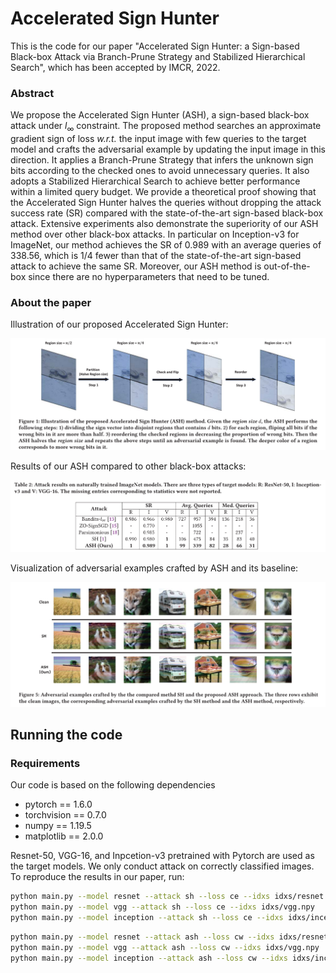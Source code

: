 # Accelerated Sign Hunter

This is the code for our paper "Accelerated Sign Hunter: a Sign-based Black-box Attack via Branch-Prune Strategy and Stabilized Hierarchical Search", which has been accepted by IMCR, 2022.

### Abstract
We propose the Accelerated Sign Hunter (ASH), a sign-based black-box attack under $l_\infty$ constraint. The proposed method searches an approximate gradient sign of loss *w.r.t.* the input image with few queries to the target model and crafts the adversarial example by updating the input image in this direction. It applies a Branch-Prune Strategy that infers the unknown sign bits according to the checked ones to avoid unnecessary queries. 
It also adopts a Stabilized Hierarchical Search to achieve better performance within a limited query budget. 
We provide a theoretical proof showing that the Accelerated Sign Hunter halves the queries without dropping the attack success rate (SR) compared with the state-of-the-art sign-based black-box attack.
Extensive experiments also demonstrate the superiority of our ASH method over other black-box attacks. In particular on Inception-v3 for ImageNet, our method achieves the SR of 0.989 with an average queries of 338.56, which is 1/4 fewer than that of the state-of-the-art sign-based attack to achieve the same SR.
Moreover, our ASH method is out-of-the-box since there are no hyperparameters that need to be tuned.

### About the paper
Illustration of our proposed Accelerated Sign Hunter:

<img src="figures/illustration.PNG#pic_center" width=800>

Results of our ASH compared to other black-box attacks:

<img src="figures/results.PNG#pic_center" width=800>

Visualization of adversarial examples crafted by ASH and its baseline:

<img src="figures/visualization.PNG#pic_center" width=800>

## Running the code
### Requirements
Our code is based on the following dependencies
- pytorch == 1.6.0
- torchvision == 0.7.0
- numpy == 1.19.5
- matplotlib == 2.0.0

Resnet-50, VGG-16, and Inpcetion-v3 pretrained with Pytorch are used as the target models.
We only conduct attack on correctly classified images.
To reproduce the results in our paper, run:
```sh
python main.py --model resnet --attack sh --loss ce --idxs idxs/resnet.npy
python main.py --model vgg --attack sh --loss ce --idxs idxs/vgg.npy
python main.py --model inception --attack sh --loss ce --idxs idxs/inception.npy
```
```sh
python main.py --model resnet --attack ash --loss cw --idxs idxs/resnet.npy
python main.py --model vgg --attack ash --loss cw --idxs idxs/vgg.npy
python main.py --model inception --attack ash --loss cw --idxs idxs/inception.npy
```
